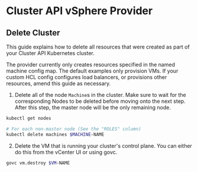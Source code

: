 # Cluster API vSphere Provider

## Delete Cluster

This guide explains how to delete all resources that were created as part of
your Cluster API Kubernetes cluster.

The provider currently only creates resources specified in the named machine
config map. The default examples only provision VMs. If your custom HCL config
configures load balancers, or provisions other resources, amend this guide as
necessary.

1. Delete all of the node `Machine`s in the cluster. Make sure to wait for the corresponding Nodes to be deleted before moving onto the next step. After this step, the master node will be the only remaining node.
   
```bash
kubectl get nodes

# For each non-master node (See the "ROLES" column)
kubectl delete machines $MACHINE-NAME
```

2. Delete the VM that is running your cluster's control plane. You can either do this from the vCenter UI or using govc.

```bash
govc vm.destroy $VM-NAME
```
